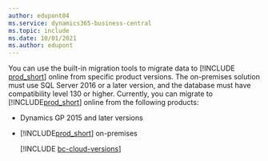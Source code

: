 ```yaml
---
author: edupont04
ms.service: dynamics365-business-central
ms.topic: include
ms.date: 10/01/2021
ms.author: edupont
---
```

You can use the built-in migration tools to migrate data to [!INCLUDE [prod_short](prod_short.md)] online from specific product versions. The on-premises solution must use SQL Server 2016 or a later version, and the database must have compatibility level 130 or higher. Currently, you can migrate to [!INCLUDE[prod_short](prod_short.md)] online from the following products:

- Dynamics GP 2015 and later versions  
- [!INCLUDE[prod_short](prod_short.md)] on-premises  

  [!INCLUDE [bc-cloud-versions](bc-cloud-versions.md)]
